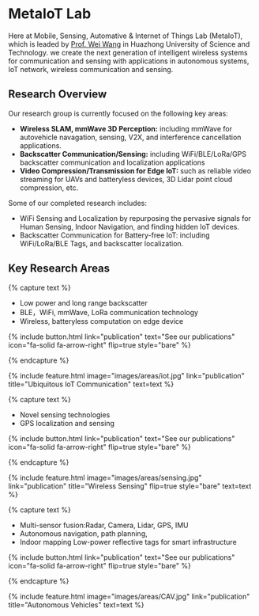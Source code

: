 ---
---

# MetaIoT Lab
Here at Mobile, Sensing, Automative & Internet of Things Lab (MetaIoT), which is leaded by [Prof. Wei Wang](https://metaiot.group/) in Huazhong University of Science and Technology. we create the next generation of intelligent wireless systems for communication and sensing with applications in autonomous systems, IoT network, wireless communication and sensing.

## Research Overview
Our research group is currently focused on the following key areas: 
- **Wireless SLAM, mmWave 3D Perception:** including mmWave for autovehicle navagation, sensing, V2X, and interference cancellation applications.
- **Backscatter Communication/Sensing:** including WiFi/BLE/LoRa/GPS backscatter communication and localization applications
- **Video Compression/Transmission for Edge IoT:** such as reliable video streaming for UAVs and batteryless devices, 3D Lidar point cloud compression, etc.

Some of our completed research includes:
- WiFi Sensing and Localization by repurposing the pervasive signals for Human Sensing, Indoor Navigation, and finding hidden IoT devices.
- Backscatter Communication for Battery-free IoT: including WiFi/LoRa/BLE Tags, and backscatter localization.



## Key Research Areas

{% capture text %}

- Low power and long range backscatter
- BLE，WiFi, mmWave, LoRa communication technology
- Wireless, batteryless computation on edge device
  
{%
  include button.html
  link="publication"
  text="See our publications"
  icon="fa-solid fa-arrow-right"
  flip=true
  style="bare"
%}

{% endcapture %}

{%
  include feature.html
  image="images/areas/iot.jpg"
  link="publication"
  title="Ubiquitous loT Communication"
  text=text
%}

{% capture text %}

- Novel sensing technologies
- GPS localization and sensing

{%
  include button.html
  link="publication"
  text="See our publications"
  icon="fa-solid fa-arrow-right"
  flip=true
  style="bare"
%}

{% endcapture %}

{%
  include feature.html
  image="images/areas/sensing.jpg"
  link="publication"
  title="Wireless Sensing"
  flip=true
  style="bare"
  text=text
%}

{% capture text %}

- Multi-sensor fusion:Radar, Camera, Lidar, GPS, IMU
- Autonomous navigation, path  planning,
- Indoor mapping Low-power reflective tags for smart infrastructure

{%
  include button.html
  link="publication"
  text="See our publications"
  icon="fa-solid fa-arrow-right"
  flip=true
  style="bare"
%}

{% endcapture %}

{%
  include feature.html
  image="images/areas/CAV.jpg"
  link="publication"
  title="Autonomous Vehicles"
  text=text
%}
